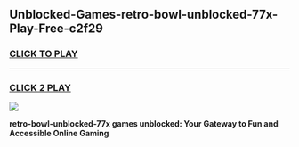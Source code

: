 
## Unblocked-Games-retro-bowl-unblocked-77x-Play-Free-c2f29
<h3>
<a href="https://premium76.site?title=retro-bowl-unblocked-77x&ref=20M">CLICK TO PLAY</a></h3>
<hr>

<h3>
<a href="https://premium76.site?title=retro-bowl-unblocked-77x&ref=20M">CLICK 2 PLAY</a>
  
</h3>

<a href="https://premium76.site?title=retro-bowl-unblocked-77x&ref=19M"><img src="https://clearcache.store/games.png"></a>


**retro-bowl-unblocked-77x games unblocked: Your Gateway to Fun and Accessible Online Gaming**
